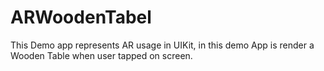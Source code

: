 # ARWoodenTabel
This Demo app represents AR usage in UIKit, in this demo App is render a Wooden Table when user tapped on screen.
